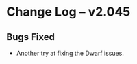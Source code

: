 <h1>Change Log &ndash; v2.045</h1>

<h2 id="bugs-fixed">Bugs Fixed</h2>

* Another try at fixing the Dwarf issues.
